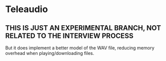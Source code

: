 # Teleaudio

## THIS IS JUST AN EXPERIMENTAL BRANCH, NOT RELATED TO THE INTERVIEW PROCESS

But it does implement a better model of the WAV file, reducing memory overhead when playing/downloading files.
